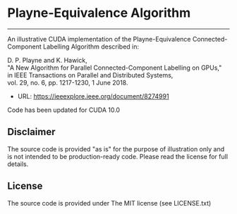 # Playne-Equivalence Algorithm
--------------------

An illustrative CUDA implementation of the Playne-Equivalence Connected-Component Labelling Algorithm described in:

D. P. Playne and K. Hawick,<br/>
"A New Algorithm for Parallel Connected-Component Labelling on GPUs,"<br/>
in IEEE Transactions on Parallel and Distributed Systems,<br/>
vol. 29, no. 6, pp. 1217-1230, 1 June 2018.<br/>
* URL: https://ieeexplore.ieee.org/document/8274991

Code has been updated for CUDA 10.0

Disclaimer
--------------------
The source code is provided "as is" for the purpose of illustration only and is not intended to be production-ready code. Please read the license for full details.

License
--------------------
The source code is provided under The MIT license (see LICENSE.txt)
